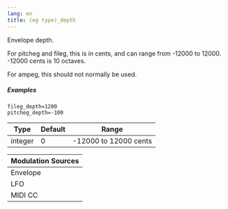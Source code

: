```yaml
---
lang: en
title: (eg type)_depth
---
```

Envelope depth.

For pitcheg and fileg, this is in cents, and can range from -12000 to 12000.
-12000 cents is 10 octaves.

For ampeg, this should not normally be used.

##### Examples

```
fileg_depth=1200
pitcheg_depth=-100
```

| Type    | Default | Range                 |
| ---     | ---     | ---                   |
| integer | 0       | -12000 to 12000 cents |

| Modulation Sources
|           ---
| Envelope | X |
| LFO      | X |
| MIDI CC  | ✓ |
